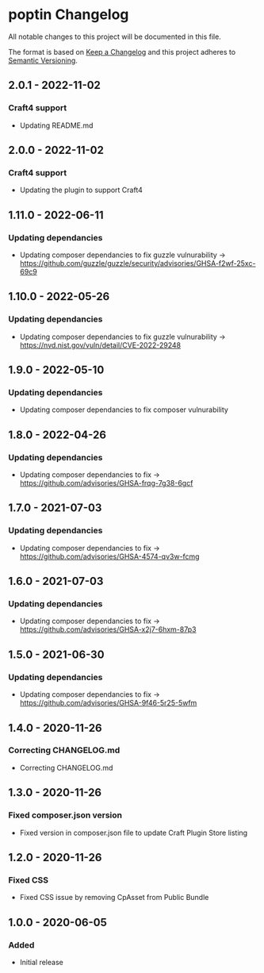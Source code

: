 # poptin Changelog

All notable changes to this project will be documented in this file.

The format is based on [Keep a Changelog](http://keepachangelog.com/) and this project adheres to [Semantic Versioning](http://semver.org/).

## 2.0.1 - 2022-11-02
### Craft4 support
- Updating README.md

## 2.0.0 - 2022-11-02
### Craft4 support
- Updating the plugin to support Craft4

## 1.11.0 - 2022-06-11
### Updating dependancies
- Updating composer dependancies to fix guzzle vulnurability -> https://github.com/guzzle/guzzle/security/advisories/GHSA-f2wf-25xc-69c9

## 1.10.0 - 2022-05-26
### Updating dependancies
- Updating composer dependancies to fix guzzle vulnurability -> https://nvd.nist.gov/vuln/detail/CVE-2022-29248

## 1.9.0 - 2022-05-10
### Updating dependancies
- Updating composer dependancies to fix composer vulnurability

## 1.8.0 - 2022-04-26
### Updating dependancies
- Updating composer dependancies to fix -> https://github.com/advisories/GHSA-frqg-7g38-6gcf

## 1.7.0 - 2021-07-03
### Updating dependancies
- Updating composer dependancies to fix -> https://github.com/advisories/GHSA-4574-qv3w-fcmg

## 1.6.0 - 2021-07-03
### Updating dependancies
- Updating composer dependancies to fix -> https://github.com/advisories/GHSA-x2j7-6hxm-87p3

## 1.5.0 - 2021-06-30
### Updating dependancies
- Updating composer dependancies to fix -> https://github.com/advisories/GHSA-9f46-5r25-5wfm

## 1.4.0 - 2020-11-26
### Correcting CHANGELOG.md
- Correcting CHANGELOG.md

## 1.3.0 - 2020-11-26
### Fixed composer.json version
- Fixed version in composer.json file to update Craft Plugin Store listing

## 1.2.0 - 2020-11-26
### Fixed CSS
- Fixed CSS issue by removing CpAsset from Public Bundle

## 1.0.0 - 2020-06-05
### Added
- Initial release